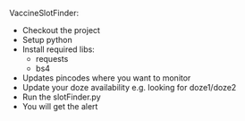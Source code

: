 
VaccineSlotFinder:

- Checkout the project
- Setup python 
- Install required libs:
    - requests
    - bs4
- Updates pincodes where you want to monitor
- Update your doze availability e.g. looking for doze1/doze2
- Run the slotFinder.py
- You will get the alert 

